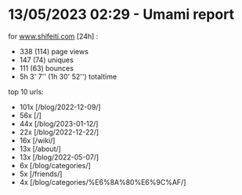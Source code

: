 # 13/05/2023 02:29 - Umami report
for www.shifeiti.com [24h] :

 - 338 (114) page views
 - 147 (74) uniques
 - 111 (63) bounces
 - 5h 3' 7'' (1h 30' 52'') totaltime


top 10 urls:
 - 101x [/blog/2022-12-09/]
 - 56x [/]
 - 44x [/blog/2023-01-12/]
 - 22x [/blog/2022-12-22/]
 - 16x [/wiki/]
 - 13x [/about/]
 - 13x [/blog/2022-05-07/]
 - 6x [/blog/categories/]
 - 5x [/friends/]
 - 4x [/blog/categories/%E6%8A%80%E6%9C%AF/]



